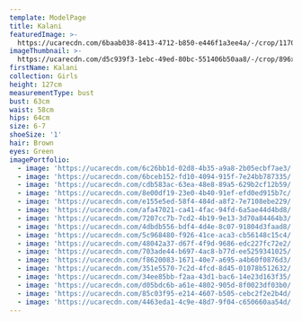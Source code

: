 ```yaml
---
template: ModelPage
title: Kalani
featuredImage: >-
  https://ucarecdn.com/6baab038-8413-4712-b850-e446f1a3ee4a/-/crop/1170x846/0,149/-/preview/
imageThumbnail: >-
  https://ucarecdn.com/d5c939f3-1ebc-49ed-80bc-551406b50aa8/-/crop/896x1195/102,0/-/preview/
firstName: Kalani
collection: Girls
height: 127cm
measurementType: bust
bust: 63cm
waist: 58cm
hips: 64cm
size: 6-7
shoeSize: '1'
hair: Brown
eyes: Green
imagePortfolio:
  - image: 'https://ucarecdn.com/6c26bb1d-02d8-4b35-a9a8-2b05ecbf7ae3/'
  - image: 'https://ucarecdn.com/6bceb152-fd10-4094-915f-7e24bb787335/'
  - image: 'https://ucarecdn.com/cdb583ac-63ea-48e8-89a5-629b2cf12b59/'
  - image: 'https://ucarecdn.com/8e00df19-23e0-4b40-91ef-efd0ed915b7c/'
  - image: 'https://ucarecdn.com/e155e5ed-58f4-484d-a8f2-7e7108ebe229/'
  - image: 'https://ucarecdn.com/afa47021-ca41-4fac-94fd-6a5ae44d4bd8/'
  - image: 'https://ucarecdn.com/7207cc7b-7cd2-4b19-9e13-3d70a84464b3/'
  - image: 'https://ucarecdn.com/4dbdb556-bdf4-4d4e-8c07-91804d3faad8/'
  - image: 'https://ucarecdn.com/5c968480-f926-41ce-aca3-cb56148c15c4/'
  - image: 'https://ucarecdn.com/48042a37-d67f-4f9d-9686-edc227fc72e2/'
  - image: 'https://ucarecdn.com/703ade44-b697-4ac8-b77d-ee5259341025/'
  - image: 'https://ucarecdn.com/f8620083-1671-40e7-a695-a4b60f0876d3/'
  - image: 'https://ucarecdn.com/351e5570-7c2d-4fcd-8d45-01078b512632/'
  - image: 'https://ucarecdn.com/34ee85bb-f2aa-43d1-bac6-14e23d163f35/'
  - image: 'https://ucarecdn.com/d05bdc6b-a61e-4802-905d-8f0023df03b0/'
  - image: 'https://ucarecdn.com/85c03f95-e214-4607-b505-cebc2f2e2b4d/'
  - image: 'https://ucarecdn.com/4463eda1-4c9e-48d7-9f04-c650660aa54d/'
---
```


